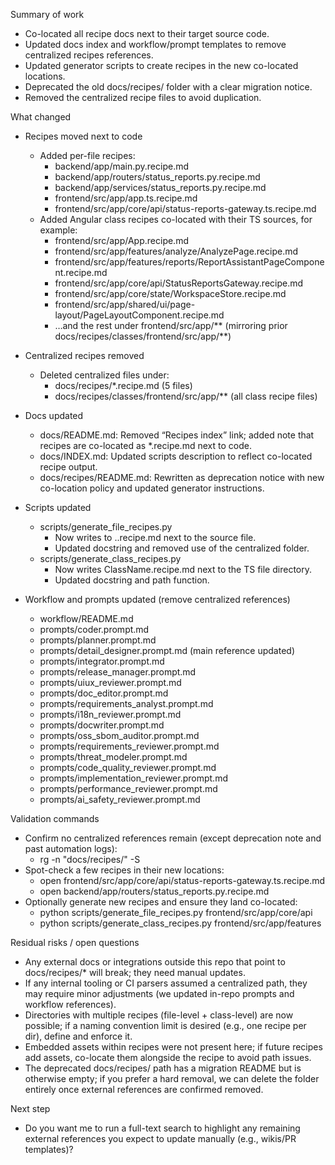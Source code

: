 Summary of work
- Co-located all recipe docs next to their target source code.
- Updated docs index and workflow/prompt templates to remove centralized recipes references.
- Updated generator scripts to create recipes in the new co-located locations.
- Deprecated the old docs/recipes/ folder with a clear migration notice.
- Removed the centralized recipe files to avoid duplication.

What changed

- Recipes moved next to code
  - Added per-file recipes:
    - backend/app/main.py.recipe.md
    - backend/app/routers/status_reports.py.recipe.md
    - backend/app/services/status_reports.py.recipe.md
    - frontend/src/app/app.ts.recipe.md
    - frontend/src/app/core/api/status-reports-gateway.ts.recipe.md
  - Added Angular class recipes co-located with their TS sources, for example:
    - frontend/src/app/App.recipe.md
    - frontend/src/app/features/analyze/AnalyzePage.recipe.md
    - frontend/src/app/features/reports/ReportAssistantPageComponent.recipe.md
    - frontend/src/app/core/api/StatusReportsGateway.recipe.md
    - frontend/src/app/core/state/WorkspaceStore.recipe.md
    - frontend/src/app/shared/ui/page-layout/PageLayoutComponent.recipe.md
    - …and the rest under frontend/src/app/** (mirroring prior docs/recipes/classes/frontend/src/app/**)

- Centralized recipes removed
  - Deleted centralized files under:
    - docs/recipes/*.recipe.md (5 files)
    - docs/recipes/classes/frontend/src/app/** (all class recipe files)

- Docs updated
  - docs/README.md: Removed “Recipes index” link; added note that recipes are co-located as *.recipe.md next to code.
  - docs/INDEX.md: Updated scripts description to reflect co-located recipe output.
  - docs/recipes/README.md: Rewritten as deprecation notice with new co-location policy and updated generator instructions.

- Scripts updated
  - scripts/generate_file_recipes.py
    - Now writes to <source>.<ext>.recipe.md next to the source file.
    - Updated docstring and removed use of the centralized folder.
  - scripts/generate_class_recipes.py
    - Now writes ClassName.recipe.md next to the TS file directory.
    - Updated docstring and path function.

- Workflow and prompts updated (remove centralized references)
  - workflow/README.md
  - prompts/coder.prompt.md
  - prompts/planner.prompt.md
  - prompts/detail_designer.prompt.md (main reference updated)
  - prompts/integrator.prompt.md
  - prompts/release_manager.prompt.md
  - prompts/uiux_reviewer.prompt.md
  - prompts/doc_editor.prompt.md
  - prompts/requirements_analyst.prompt.md
  - prompts/i18n_reviewer.prompt.md
  - prompts/docwriter.prompt.md
  - prompts/oss_sbom_auditor.prompt.md
  - prompts/requirements_reviewer.prompt.md
  - prompts/threat_modeler.prompt.md
  - prompts/code_quality_reviewer.prompt.md
  - prompts/implementation_reviewer.prompt.md
  - prompts/performance_reviewer.prompt.md
  - prompts/ai_safety_reviewer.prompt.md

Validation commands
- Confirm no centralized references remain (except deprecation note and past automation logs):
  - rg -n "docs/recipes/" -S
- Spot-check a few recipes in their new locations:
  - open frontend/src/app/core/api/status-reports-gateway.ts.recipe.md
  - open backend/app/routers/status_reports.py.recipe.md
- Optionally generate new recipes and ensure they land co-located:
  - python scripts/generate_file_recipes.py frontend/src/app/core/api
  - python scripts/generate_class_recipes.py frontend/src/app/features

Residual risks / open questions
- Any external docs or integrations outside this repo that point to docs/recipes/* will break; they need manual updates.
- If any internal tooling or CI parsers assumed a centralized path, they may require minor adjustments (we updated in-repo prompts and workflow references).
- Directories with multiple recipes (file-level + class-level) are now possible; if a naming convention limit is desired (e.g., one recipe per dir), define and enforce it.
- Embedded assets within recipes were not present here; if future recipes add assets, co-locate them alongside the recipe to avoid path issues.
- The deprecated docs/recipes/ path has a migration README but is otherwise empty; if you prefer a hard removal, we can delete the folder entirely once external references are confirmed removed.

Next step
- Do you want me to run a full-text search to highlight any remaining external references you expect to update manually (e.g., wikis/PR templates)?